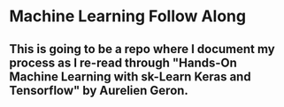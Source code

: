 # Machine Learning Follow Along
## This is going to be a repo where I document my process as I re-read through "Hands-On Machine Learning with sk-Learn Keras and Tensorflow" by Aurelien Geron. 
